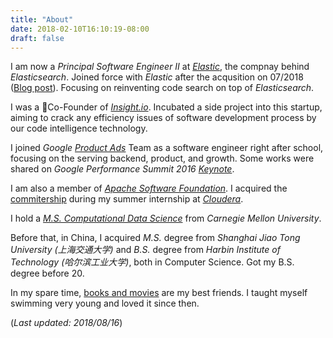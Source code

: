 ```yaml
---
title: "About"
date: 2018-02-10T16:10:19-08:00
draft: false
---
```


I am now a *Principal Software Engineer II* at [*Elastic*](https://elastic.co), the compnay behind *Elasticsearch*. Joined force with *Elastic* after the acqusition on 07/2018 ([Blog post](https://www.elastic.co/blog/welcome-insight-io-to-the-elastic-team)). Focusing on reinventing code search on top of *Elasticsearch*.

I was a Co-Founder of [*Insight.io*](https://insight.io). Incubated a side project into this startup, aiming
to crack any efficiency issues of software development process by our code intelligence technology.

I joined *Google* [*Product Ads*](https://www.google.com/retail/solutions/) Team as a software engineer
right after school, focusing on the serving backend, product, and growth.
Some works were shared on *Google Performance Summit 2016 [Keynote](https://www.youtube.com/watch?v=JW1LS94wLJw)*.

I am also a member of [*Apache Software Foundation*](https://apache.org). I acquired the
[commitership](http://people.apache.org/committer-index.html#mengwei) during my summer internship at
[*Cloudera*](https://cloudera.com).

I hold a *[M.S. Computational Data Science](https://mcds.cs.cmu.edu/)* 
from *Carnegie Mellon University*.

Before that, in China, I acquired *M.S.* degree from *Shanghai Jiao Tong University
(上海交通大学)* and *B.S.* degree from *Harbin Institute of Technology
(哈尔滨工业大学)*, both in Computer Science. Got my B.S. degree before 20.

In my spare time, [books and movies](https://www.douban.com/people/lennard/)
are my best friends. I taught myself swimming very young and loved it since then.

(*Last updated: 2018/08/16*)